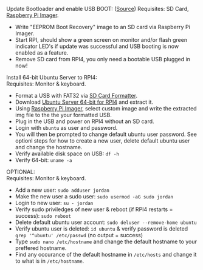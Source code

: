 Update Bootloader and enable USB BOOT:  ([Source](https://webtechie.be/post/2020-09-29-64bit-raspbianos-on-raspberrypi4-with-usbboot/))
Requisites: SD Card, [Raspberry Pi Imager](https://www.raspberrypi.org/software/).
- Write "EEPROM Boot Recovery" image to an SD card via Raspberry Pi Imager.
- Start RPI, should show a green screen on monitor and/or flash green indicator LED's if update was successful and USB booting is now enabled as a feature.
- Remove SD card from RPI4, you only need a bootable USB plugged in now!

Install 64-bit Ubuntu Server to RPI4:  
Requisites: Monitor & keyboard.
- Format a USB with FAT32 via [SD Card Formatter]().
- Download [Ubuntu Server 64-bit for RPI4](https://www.raspberrypi.org/forums/viewtopic.php?t=278791) and extract it.
- Using [Raspberry Pi Imager](https://www.raspberrypi.org/software/), select custom image and write the extracted img file to the the your formatted USB.
- Plug in the USB and power on RPI4 without an SD card.
- Login with `ubuntu` as user and password.
- You will then be prompted to change default ubuntu user password. See optionl steps for how to create a new user, delete default ubuntu user and change the hostname.
- Verify available disk space on USB: `df -h`
- Verify 64-bit: `uname -a`

OPTIONAL:  
Requisites: Monitor & keyboard.
- Add a new user: `sudo adduser jordan`
- Make the new user a sudo user: `sudo usermod -aG sudo jordan`
- Login to new user: `su - jordan`
- Verify sudo priviledges of new user & reboot (if RPI4 restarts = success): `sudo reboot`
- Delete default ubuntu user account: `sudo deluser --remove-home ubuntu`
- Verify ubuntu user is deleted: `id ubuntu` & verify password is deleted `grep '^ubuntu' /etc/passwd` (no output = success)
- Type `sudo nano /etc/hostname` and change the default hostname to your preffered hostname.
- Find any occurance of the default hostname in `/etc/hosts` and change it to what is in `/etc/hostname`.
